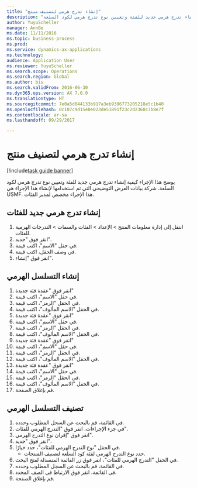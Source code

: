 ```yaml
--- 
title: "إنشاء تدرج هرمي لتصنيف منتج"
description: "يوضح هذا الإجراء كيفية إنشاء تدرج هرمي جديد للفئة وتعيين نوع تدرج هرمي لكود السلعة."
author: YuyuScheller
manager: AnnBe
ms.date: 11/11/2016
ms.topic: business-process
ms.prod: 
ms.service: dynamics-ax-applications
ms.technology: 
audience: Application User
ms.reviewer: YuyuScheller
ms.search.scope: Operations
ms.search.region: Global
ms.author: bis
ms.search.validFrom: 2016-06-30
ms.dyn365.ops.version: AX 7.0.0
ms.translationtype: HT
ms.sourcegitcommit: 7e0a5d044133b917a3eb9386773205218e5c1b40
ms.openlocfilehash: 0c107c9d15e0e023de51891f23c2d2360c3b8e7f
ms.contentlocale: ar-sa
ms.lasthandoff: 09/29/2017

---
```

# <a name="create-a-hierarchy-of-product-classification"></a>إنشاء تدرج هرمي لتصنيف منتج

[!include[task guide banner](../../includes/task-guide-banner.md)]

يوضح هذا الإجراء كيفية إنشاء تدرج هرمي جديد للفئة وتعيين نوع تدرج هرمي لكود السلعة. شركة بيانات العرض التوضيحي التي تم استخدامها لإنشاء هذا الإجراء هي USMF. هذا الإجراء مخصص لمدير الفئات.


## <a name="create-the-new-category-hierarchy"></a>إنشاء تدرج هرمي جديد للفئات
1. انتقل إلى إدارة معلومات المنتج > الإعداد > الفئات والسمات > التدرجات الهرمية للفئات.
2. انقر فوق "جديد".
3. في حقل "الاسم"، اكتب قيمة.
4. في وصف الحقل، اكتب قيمة.
5. انقر فوق "إنشاء".

## <a name="build-the-hierarchy"></a>إنشاء التسلسل الهرمي
1. انقر فوق "عقدة فئة جديدة"
2. في حقل "الاسم"، اكتب قيمة.
3. في الحقل "الرمز"، اكتب قيمة.
4. في الحقل "الاسم المألوف"، اكتب قيمة.
5. انقر فوق "عقدة فئة جديدة"
6. في حقل "الاسم"، اكتب قيمة.
7. في الحقل "الرمز"، اكتب قيمة.
8. في الحقل "الاسم المألوف"، اكتب قيمة.
9. انقر فوق "عقدة فئة جديدة"
10. في حقل "الاسم"، اكتب قيمة.
11. في الحقل "الرمز"، اكتب قيمة.
12. في الحقل "الاسم المألوف"، اكتب قيمة.
13. انقر فوق "عقدة فئة جديدة"
14. في حقل "الاسم"، اكتب قيمة.
15. في الحقل "الرمز"، اكتب قيمة.
16. في الحقل "الاسم المألوف"، اكتب قيمة.
17. قم بإغلاق الصفحة.

## <a name="classify-the-hierarchy"></a>تصنيف التسلسل الهرمي
1. في القائمة، قم بالبحث عن السجل المطلوب وحدده.
2. في جزء الإجراءات، انقر فوق "التدرج الهرمي للفئات".
3. انقر فوق "إقران نوع التدرج الهرمي".
4. انقر فوق "جديد".
5. في الحقل "نوع التدرج الهرمي للفئات"، حدد خيارًا.
    * حدد نوع التدرج الهرمي لفئة كود السلعة لتصنيف المنتجات.  
6. في الحقل "التدرج الهرمي للفئات"، انقر فوق زر القائمة المنسدلة لفتح البحث.
7. في القائمة، قم بالبحث عن السجل المطلوب وحدده.
8. في القائمة، انقر فوق الارتباط في الصف المحدد.
9. قم بإغلاق الصفحة.


